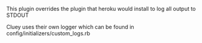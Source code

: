 This plugin overrides the plugin that heroku would install to log all output to STDOUT

Cluey uses their own logger which can be found in config/initializers/custom_logs.rb